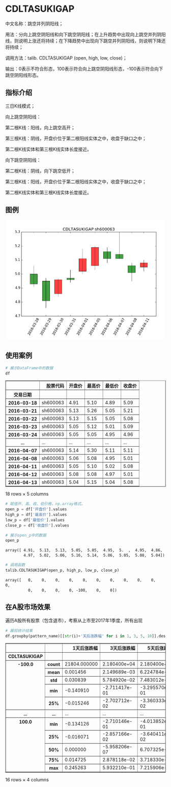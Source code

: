 
# CDLTASUKIGAP
中文名称：跳空并列阴阳线；

用法：分向上跳空阴阳线和向下跳空阴阳线；在上升趋势中出现向上跳空并列阴阳线，则说明上涨还将持续；在下降趋势中出现向下跳空并列阴阳线，则说明下降还将持续；

调用方法：talib. CDLTASUKIGAP (open, high, low, close)；

输出：0表示不符合形态，100表示符合向上跳空阴阳线形态，-100表示符合向下跳空阴阳线形态。

## 指标介绍
三日K线模式；

向上跳空阴阳线：

第二根K线：阳线，向上跳空高开；

第三根K线：阴线，开盘价位于第二根阳线实体之中，收盘于缺口之中；

第二根K线实体和第三根K线实体长度接近。

向下跳空阴阳线：

第二根K线：阴线，向下跳空低开；

第三根K线：阳线，开盘价位于第二根阳线实体之中，收盘于缺口之中；

第二根K线实体和第三根K线实体长度接近。

## 图例

![](/assets/CDLTASUKIGAP_sh600063.png)

## 使用案例


```python
# 展示DataFrame中的数据
df
```




<div>
<table border="1" class="dataframe">
  <thead>
    <tr style="text-align: right;">
      <th></th>
      <th>股票代码</th>
      <th>开盘价</th>
      <th>最高价</th>
      <th>最低价</th>
      <th>收盘价</th>
    </tr>
    <tr>
      <th>交易日期</th>
      <th></th>
      <th></th>
      <th></th>
      <th></th>
      <th></th>
    </tr>
  </thead>
  <tbody>
    <tr>
      <th>2016-03-18</th>
      <td>sh600063</td>
      <td>4.91</td>
      <td>5.10</td>
      <td>4.89</td>
      <td>5.09</td>
    </tr>
    <tr>
      <th>2016-03-21</th>
      <td>sh600063</td>
      <td>5.13</td>
      <td>5.26</td>
      <td>5.05</td>
      <td>5.21</td>
    </tr>
    <tr>
      <th>2016-03-22</th>
      <td>sh600063</td>
      <td>5.13</td>
      <td>5.15</td>
      <td>5.05</td>
      <td>5.08</td>
    </tr>
    <tr>
      <th>2016-03-23</th>
      <td>sh600063</td>
      <td>5.05</td>
      <td>5.12</td>
      <td>5.01</td>
      <td>5.09</td>
    </tr>
    <tr>
      <th>2016-03-24</th>
      <td>sh600063</td>
      <td>5.05</td>
      <td>5.05</td>
      <td>4.95</td>
      <td>4.96</td>
    </tr>
    <tr>
      <th>...</th>
      <td>...</td>
      <td>...</td>
      <td>...</td>
      <td>...</td>
      <td>...</td>
    </tr>
    <tr>
      <th>2016-04-07</th>
      <td>sh600063</td>
      <td>5.14</td>
      <td>5.30</td>
      <td>5.11</td>
      <td>5.11</td>
    </tr>
    <tr>
      <th>2016-04-08</th>
      <td>sh600063</td>
      <td>5.06</td>
      <td>5.08</td>
      <td>4.95</td>
      <td>5.01</td>
    </tr>
    <tr>
      <th>2016-04-11</th>
      <td>sh600063</td>
      <td>5.05</td>
      <td>5.10</td>
      <td>5.02</td>
      <td>5.08</td>
    </tr>
    <tr>
      <th>2016-04-12</th>
      <td>sh600063</td>
      <td>5.08</td>
      <td>5.08</td>
      <td>4.97</td>
      <td>5.01</td>
    </tr>
    <tr>
      <th>2016-04-13</th>
      <td>sh600063</td>
      <td>5.04</td>
      <td>5.15</td>
      <td>5.04</td>
      <td>5.08</td>
    </tr>
  </tbody>
</table>
<p>18 rows × 5 columns</p>
</div>




```python
# 赋值开、高、收、低价格，np.array格式。
open_p = df['开盘价'].values
high_p = df['最高价'].values
low_p = df['最低价'].values
close_p = df['收盘价'].values
```


```python
# 展示open_p中的数据
open_p
```




    array([ 4.91,  5.13,  5.13,  5.05,  5.05,  4.95,  5.  ,  4.95,  4.86,
            4.97,  5.02,  5.06,  5.16,  5.14,  5.06,  5.05,  5.08,  5.04])




```python
# 调用函数
talib.CDLTASUKIGAP(open_p, high_p, low_p, close_p)
```




    array([   0,    0,    0,    0,    0,    0,    0,    0,    0,    0,    0,
              0,    0,    0,    0, -100,    0,    0])



## 在A股市场效果
遍历A股所有股票（包含退市），考察从上市至2017年1季度，所有出现


```python
# 展现统计结果
df.groupby(pattern_name)[[str(i)+'天后涨跌幅' for i in 1, 3, 5, 10]].describe()
```




<div>
<table border="1" class="dataframe">
  <thead>
    <tr style="text-align: right;">
      <th></th>
      <th></th>
      <th>1天后涨跌幅</th>
      <th>3天后涨跌幅</th>
      <th>5天后涨跌幅</th>
      <th>10天后涨跌幅</th>
    </tr>
    <tr>
      <th>CDLTASUKIGAP</th>
      <th></th>
      <th></th>
      <th></th>
      <th></th>
      <th></th>
    </tr>
  </thead>
  <tbody>
    <tr>
      <th rowspan="5" valign="top">-100.0</th>
      <th>count</th>
      <td>21804.000000</td>
      <td>2.180400e+04</td>
      <td>2.180400e+04</td>
      <td>21804.000000</td>
    </tr>
    <tr>
      <th>mean</th>
      <td>0.001456</td>
      <td>2.149689e-03</td>
      <td>6.224784e-03</td>
      <td>0.006802</td>
    </tr>
    <tr>
      <th>std</th>
      <td>0.030839</td>
      <td>5.784920e-02</td>
      <td>7.483012e-02</td>
      <td>0.112249</td>
    </tr>
    <tr>
      <th>min</th>
      <td>-0.140910</td>
      <td>-2.711417e-01</td>
      <td>-3.295570e-01</td>
      <td>-0.604055</td>
    </tr>
    <tr>
      <th>25%</th>
      <td>-0.015246</td>
      <td>-2.702712e-02</td>
      <td>-3.360333e-02</td>
      <td>-0.051219</td>
    </tr>
    <tr>
      <th>...</th>
      <th>...</th>
      <td>...</td>
      <td>...</td>
      <td>...</td>
      <td>...</td>
    </tr>
    <tr>
      <th rowspan="5" valign="top">100.0</th>
      <th>min</th>
      <td>-0.134126</td>
      <td>-2.710146e-01</td>
      <td>-4.013852e-01</td>
      <td>-0.566192</td>
    </tr>
    <tr>
      <th>25%</th>
      <td>-0.016071</td>
      <td>-2.857166e-02</td>
      <td>-3.640411e-02</td>
      <td>-0.050395</td>
    </tr>
    <tr>
      <th>50%</th>
      <td>0.000000</td>
      <td>-5.958206e-07</td>
      <td>6.707325e-08</td>
      <td>0.001674</td>
    </tr>
    <tr>
      <th>75%</th>
      <td>0.014725</td>
      <td>2.878118e-02</td>
      <td>3.718330e-02</td>
      <td>0.058134</td>
    </tr>
    <tr>
      <th>max</th>
      <td>0.245263</td>
      <td>5.932210e-01</td>
      <td>7.215906e-01</td>
      <td>1.595832</td>
    </tr>
  </tbody>
</table>
<p>16 rows × 4 columns</p>
</div>




```python

```
